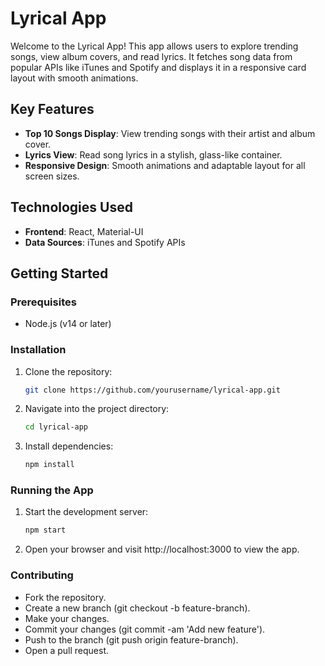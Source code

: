 # Lyrical App

Welcome to the Lyrical App! This app allows users to explore trending songs, view album covers, and read lyrics. It fetches song data from popular APIs like iTunes and Spotify and displays it in a responsive card layout with smooth animations.

## Key Features
- **Top 10 Songs Display**: View trending songs with their artist and album cover.
- **Lyrics View**: Read song lyrics in a stylish, glass-like container.
- **Responsive Design**: Smooth animations and adaptable layout for all screen sizes.

## Technologies Used
- **Frontend**: React, Material-UI
- **Data Sources**: iTunes and Spotify APIs

## Getting Started

### Prerequisites
- Node.js (v14 or later)

### Installation

1. Clone the repository:

   ```bash
   git clone https://github.com/yourusername/lyrical-app.git

2. Navigate into the project directory:

   ```bash
   cd lyrical-app
   
3. Install dependencies:

   ```bash
   npm install

### Running the App

1. Start the development server:

   ```bash
   npm start

2. Open your browser and visit http://localhost:3000 to view the app.

### Contributing

- Fork the repository.
- Create a new branch (git checkout -b feature-branch).
- Make your changes.
- Commit your changes (git commit -am 'Add new feature').
- Push to the branch (git push origin feature-branch).
- Open a pull request.



